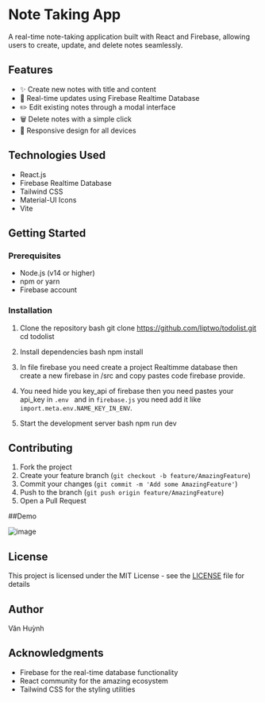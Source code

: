 # Note Taking App

A real-time note-taking application built with React and Firebase, allowing users to create, update, and delete notes seamlessly.

## Features

- ✨ Create new notes with title and content
- 🔄 Real-time updates using Firebase Realtime Database
- ✏️ Edit existing notes through a modal interface
- 🗑️ Delete notes with a simple click
- 📱 Responsive design for all devices

## Technologies Used

- React.js
- Firebase Realtime Database
- Tailwind CSS
- Material-UI Icons
- Vite

## Getting Started

### Prerequisites

- Node.js (v14 or higher)
- npm or yarn
- Firebase account

### Installation

1. Clone the repository
bash
git clone https://github.com/liptwo/todolist.git
cd todolist

2. Install dependencies
bash
npm install

3. In file firebase you need create a project Realtimme database then create a new firebase in /src and copy pastes code firebase provide.
  
4. You need hide you key_api of firebase then you need pastes your api_key in  `.env ` and in `firebase.js` you need add it like `import.meta.env.NAME_KEY_IN_ENV`.

5. Start the development server
bash
npm run dev


## Contributing

1. Fork the project
2. Create your feature branch (`git checkout -b feature/AmazingFeature`)
3. Commit your changes (`git commit -m 'Add some AmazingFeature'`)
4. Push to the branch (`git push origin feature/AmazingFeature`)
5. Open a Pull Request

##Demo

![image](https://github.com/user-attachments/assets/5b027f93-4017-48c4-b996-ba430119140c)

## License

This project is licensed under the MIT License - see the [LICENSE](LICENSE) file for details

## Author

Văn Huỳnh

## Acknowledgments

- Firebase for the real-time database functionality
- React community for the amazing ecosystem
- Tailwind CSS for the styling utilities
